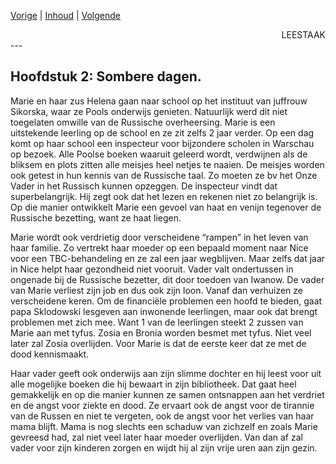 [Vorige](hfst01_mania_wordt_marie.md) | [Inhoud](inhoudsopgave.md) | [Volgende](hfst03_meisjestijd.md)

<div style="text-align: right">LEESTAAK</div>
---

## Hoofdstuk 2: Sombere dagen.

Marie en haar zus Helena gaan naar school op het instituut van juffrouw Sikorska, waar ze Pools onderwijs genieten.  Natuurlijk werd dit niet toegelaten omwille van de Russische overheersing. 
Marie is een uitstekende leerling op de school en ze zit zelfs 2 jaar verder. Op een dag komt op haar school een inspecteur voor bijzondere scholen in Warschau op bezoek. Alle Poolse boeken waaruit geleerd wordt, verdwijnen als de bliksem en plots zitten alle meisjes heel netjes te naaien. De meisjes worden ook getest in hun kennis van de Russische taal. Zo moeten ze bv het Onze Vader in het Russisch kunnen opzeggen. De inspecteur vindt dat superbelangrijk. Hij zegt ook dat het lezen en rekenen niet zo belangrijk is.
Op die manier ontwikkelt Marie een gevoel van haat en venijn tegenover de Russische bezetting, want ze haat liegen.

Marie wordt ook verdrietig door verscheidene “rampen” in het leven van haar familie. Zo vertrekt haar moeder op een bepaald moment naar Nice voor een TBC-behandeling en ze zal een jaar wegblijven. Maar zelfs dat jaar in Nice helpt haar gezondheid niet vooruit.
Vader valt ondertussen in ongenade bij de Russische bezetter, dit door toedoen van Iwanow. De vader van Marie verliest zijn job en dus ook zijn loon. Vanaf dan verhuizen ze verscheidene keren. Om de financiële problemen een hoofd te bieden, gaat papa Sklodowski lesgeven aan inwonende leerlingen, maar ook dat brengt problemen met zich mee. Want 1 van de leerlingen steekt 2 zussen van Marie aan met tyfus.  Zosia en Bronia worden besmet met tyfus. Niet veel later zal Zosia overlijden. Voor Marie is dat de eerste keer dat ze met de dood kennismaakt. 

Haar vader geeft ook onderwijs aan zijn slimme dochter en hij leest voor uit alle mogelijke boeken die hij bewaart in zijn bibliotheek. Dat gaat heel gemakkelijk en op die manier kunnen ze samen ontsnappen aan het verdriet en de angst voor ziekte en dood. Ze ervaart ook de angst voor de tirannie van de Russen en niet te vergeten, ook de angst voor het verlies van haar mama blijft. Mama is nog slechts een schaduw van zichzelf en zoals Marie gevreesd had, zal niet veel later haar moeder overlijden.
Van dan af zal vader voor zijn kinderen zorgen en wijdt hij al zijn vrije uren aan zijn gezin.
